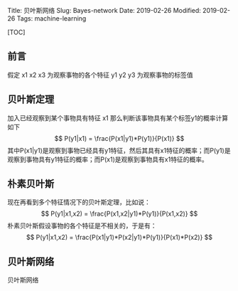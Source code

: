 Title: 贝叶斯网络
Slug: Bayes-network
Date: 2019-02-26
Modified: 2019-02-26
Tags: machine-learning

[TOC]

## 前言

假定 x1 x2 x3 为观察事物的各个特征 y1 y2 y3 为观察事物的标签值

## 贝叶斯定理

加入已经观察到某个事物具有特征 x1 那么判断该事物具有某个标签y1的概率计算如下
$$
P(y1|x1) = \frac{P(x1|y1)*P(y1)}{P(x1)}
$$
其中P(x1|y1)是观察到事物已经具有y1特征，然后其具有x1特征的概率；而P(y1)是观察到事物具有y1特征的概率；而P(x1)是观察到事物具有x1特征的概率。



## 朴素贝叶斯

现在再看到多个特征情况下的贝叶斯定理，比如说：
$$
P(y1|x1,x2) = \frac{P(x1,x2|y1)*P(y1)}{P(x1,x2)}
$$
朴素贝叶斯假设事物的各个特征是不相关的，于是有：
$$
P(y1|x1,x2) = \frac{P(x1|y1)*P(x2|y1)*P(y1)}{P(x1)*P(x2)}
$$

## 贝叶斯网络

贝叶斯网络